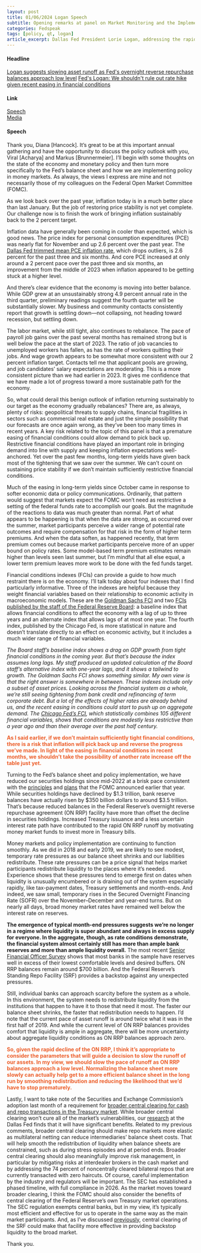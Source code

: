 ```yaml
---
layout: post
title: 01/06/2024 Logan Speech
subtitle: Opening remarks at panel on Market Monitoring and the Implementation of Monetary Policy
categories: Fedspeak
tags: [policy, qt, logan]
article_excerpt: Dallas Fed President Lorie Logan, addressing the rapid decline in ON RRP balances, emphasizes the importance of adapting the Federal Reserve's asset runoff strategy. Logan states, "It’s appropriate to consider the parameters that will guide a decision to slow the runoff of our assets. As ON RRP balances approach a low level, we should slow the pace of runoff." Her comments reflect a proactive stance towards ensuring financial stability. This perspective aligns with the recent Fed minutes, which highlight a notable decrease in ON RRP usage, and "several" participants suggested early discussions on the technical factors guiding a decision to moderate the pace of the balance sheet reduction.
---
```

#### Headline
[Logan suggests slowing asset runoff as Fed's overnight reverse repurchase balances approach low level](#qt)
[Fed's Logan: We shouldn't rule out rate hike given recent easing in financial conditions](#policy)
#### Link
[Speech](https://www.dallasfed.org/news/speeches/logan/2024/lkl240106)  
[Media](https://finance.yahoo.com/news/logan-says-fed-slow-asset-161500125.html)
#### Speech
Thank you, Diana \[Hancock\]. It’s great to be at this important annual gathering and have the opportunity to discuss the policy outlook with you, Viral \[Acharya\] and Markus \[Brunnermeier\]. I’ll begin with some thoughts on the state of the economy and monetary policy and then turn more specifically to the Fed’s balance sheet and how we are implementing policy in money markets. As always, the views I express are mine and not necessarily those of my colleagues on the Federal Open Market Committee (FOMC).

As we look back over the past year, inflation today is in a much better place than last January. But the job of restoring price stability is not yet complete. Our challenge now is to finish the work of bringing inflation sustainably back to the 2 percent target.

Inflation data have generally been coming in cooler than expected, which is good news. The price index for personal consumption expenditures (PCE) was nearly flat for November and up 2.6 percent over the past year. The [Dallas Fed trimmed mean PCE inflation rate](/research/pce/), which drops outliers, is 2.6 percent for the past three and six months. And core PCE increased at only around a 2 percent pace over the past three and six months, an improvement from the middle of 2023 when inflation appeared to be getting stuck at a higher level.

And there’s clear evidence that the economy is moving into better balance. While GDP grew at an unsustainably strong 4.9 percent annual rate in the third quarter, preliminary readings suggest the fourth quarter will be substantially slower. My business and community contacts consistently report that growth is settling down—not collapsing, not heading toward recession, but settling down.

The labor market, while still tight, also continues to rebalance. The pace of payroll job gains over the past several months has remained strong but is well below the pace at the start of 2023. The ratio of job vacancies to unemployed workers has fallen, as has the rate of workers quitting their jobs. And wage growth appears to be somewhat more consistent with our 2 percent inflation target. Contacts tell me that applicant pools are growing, and job candidates’ salary expectations are moderating. This is a more consistent picture than we had earlier in 2023. It gives me confidence that we have made a lot of progress toward a more sustainable path for the economy.

So, what could derail this benign outlook of inflation returning sustainably to our target as the economy gradually rebalances? There are, as always, plenty of risks: geopolitical threats to supply chains, financial fragilities in sectors such as commercial real estate and just the simple possibility that our forecasts are once again wrong, as they’ve been too many times in recent years. A key risk related to the topic of this panel is that a premature easing of financial conditions could allow demand to pick back up. Restrictive financial conditions have played an important role in bringing demand into line with supply and keeping inflation expectations well-anchored. Yet over the past few months, long-term yields have given back most of the tightening that we saw over the summer. We can’t count on sustaining price stability if we don’t maintain sufficiently restrictive financial conditions.

Much of the easing in long-term yields since October came in response to softer economic data or policy communications. Ordinarily, that pattern would suggest that markets expect the FOMC won’t need as restrictive a setting of the federal funds rate to accomplish our goals. But the magnitude of the reactions to data was much greater than normal. Part of what appears to be happening is that when the data are strong, as occurred over the summer, market participants perceive a wider range of potential rate outcomes and require compensation for that risk in the form of higher term premiums. And when the data soften, as happened recently, that term premium comes out because market participants perceive more of an upper bound on policy rates. Some model-based term premium estimates remain higher than levels seen last summer, but I’m mindful that all else equal, a lower term premium leaves more work to be done with the fed funds target.

<a id="policy"></a>
Financial conditions indexes (FCIs) can provide a guide to how much restraint there is on the economy. I’ll talk today about four indexes that I find particularly informative. Three of the indexes are helpful because they weight financial variables based on their relationship to economic activity in macroeconomic models. These are the [Goldman Sachs FCI](https://www.gspublishing.com/content/research/en/reports/2017/04/20/c10f888f-4faa-4ffc-b4c2-518cf5ffffe3.html) and two [FCIs published by the staff of the Federal Reserve Board](https://www.federalreserve.gov/econres/notes/feds-notes/a-new-index-to-measure-us-financial-conditions-20230630.html): a baseline index that allows financial conditions to affect the economy with a lag of up to three years and an alternate index that allows lags of at most one year. The fourth index, published by the Chicago Fed, is more statistical in nature and doesn’t translate directly to an effect on economic activity, but it includes a much wider range of financial variables.

*The Board staff’s baseline index shows a drag on GDP growth from tight financial conditions in the coming year. But that’s because the index assumes long lags. My staff produced an updated calculation of the Board staff’s alternative index with one-year lags, and it shows a tailwind to growth. The Goldman Sachs FCI shows something similar. My own view is that the right answer is somewhere in between. These indexes include only a subset of asset prices. Looking across the financial system as a whole, we’re still seeing tightening from bank credit and refinancing of term corporate debt. But a lot of the effects of higher rates are already behind us, and the recent easing in conditions could start to push up on aggregate demand. The [Chicago Fed’s FCI](https://www.chicagofed.org/research/data/nfci/current-data), which statistically combines 105 different financial variables, shows that conditions are modestly less restrictive than a year ago and than their average over the past half century.*

<span style="color: #ec5e2a;"><strong>As I said earlier, if we don’t maintain sufficiently tight financial conditions, there is a risk that inflation will pick back up and reverse the progress we’ve made. In light of the easing in financial conditions in recent months, we shouldn’t take the possibility of another rate increase off the table just yet.</strong></span>

Turning to the Fed’s balance sheet and policy implementation, we have reduced our securities holdings since mid-2022 at a brisk pace consistent with the [principles](https://www.federalreserve.gov/newsevents/pressreleases/monetary20220126c.htm) and [plans](https://www.federalreserve.gov/newsevents/pressreleases/monetary20220504b.htm) that the FOMC announced earlier that year. While securities holdings have declined by $1.3 trillion, bank reserve balances have actually risen by $350 billion dollars to around $3.5 trillion. That’s because reduced balances in the Federal Reserve’s overnight reverse repurchase agreement (ON RRP) facility have more than offset the decline in securities holdings. Increased Treasury issuance and a less uncertain interest rate path have contributed to the rapid ON RRP runoff by motivating money market funds to invest more in Treasury bills.

Money markets and policy implementation are continuing to function smoothly. As we did in 2018 and early 2019, we are likely to see modest, temporary rate pressures as our balance sheet shrinks and our liabilities redistribute. These rate pressures can be a price signal that helps market participants redistribute liquidity to the places where it’s needed. Experience shows that these pressures tend to emerge first on dates when liquidity is unusually encumbered or is draining out of the system especially rapidly, like tax-payment dates, Treasury settlements and month-ends. And indeed, we saw small, temporary rises in the Secured Overnight Financing Rate (SOFR) over the November–December and year-end turns. But on nearly all days, broad money market rates have remained well below the interest rate on reserves.

<a id="qt"></a>
**The emergence of typical month-end pressures suggests we’re no longer in a regime where liquidity is super abundant and always in excess supply for everyone. In the aggregate, though, as rate conditions demonstrate, the financial system almost certainly still has more than ample bank reserves and more than ample liquidity overall.** The most recent [Senior Financial Officer Survey](https://www.federalreserve.gov/data/sfos/files/senior-financial-officer-survey-202309.pdf) shows that most banks in the sample have reserves well in excess of their lowest comfortable levels and desired buffers. ON RRP balances remain around $700 billion. And the Federal Reserve’s Standing Repo Facility (SRF) provides a backstop against any unexpected pressures.

Still, individual banks can approach scarcity before the system as a whole. In this environment, the system needs to redistribute liquidity from the institutions that happen to have it to those that need it most. The faster our balance sheet shrinks, the faster that redistribution needs to happen. I’d note that the current pace of asset runoff is around twice what it was in the first half of 2019. And while the current level of ON RRP balances provides comfort that liquidity is ample in aggregate, there will be more uncertainty about aggregate liquidity conditions as ON RRP balances approach zero.

<span style="color: #ec5e2a;"><strong>So, given the rapid decline of the ON RRP, I think it’s appropriate to consider the parameters that will guide a decision to slow the runoff of our assets. In my view, we should slow the pace of runoff as ON RRP balances approach a low level. Normalizing the balance sheet more slowly can actually help get to a more efficient balance sheet in the long run by smoothing redistribution and reducing the likelihood that we’d have to stop prematurely.</strong></span>

Lastly, I want to take note of the Securities and Exchange Commission’s adoption last month of a requirement for [broader central clearing for cash and repo transactions in the Treasury market](https://www.sec.gov/rules/2022/09/standards-covered-clearing-agencies-us-treasury-securities-and-application-broker). While broader central clearing won’t cure all of the market’s vulnerabilities, our [research](/research/economics/2022/1223) at the Dallas Fed finds that it will have significant benefits. Related to my previous comments, broader central clearing should make repo markets more elastic as multilateral netting can reduce intermediaries’ balance sheet costs. That will help smooth the redistribution of liquidity when balance sheets are constrained, such as during stress episodes and at period ends. Broader central clearing should also meaningfully improve risk management, in particular by mitigating risks at interdealer brokers in the cash market and by addressing the 74 percent of noncentrally cleared bilateral repos that are currently transacted with zero haircuts. Of course, careful implementation by the industry and regulators will be important. The SEC has established a phased timeline, with full compliance in 2026. As the market moves toward broader clearing, I think the FOMC should also consider the benefits of central clearing of the Federal Reserve’s own Treasury market operations. The SEC regulation exempts central banks, but in my view, it’s typically most efficient and effective for us to operate in the same way as the main market participants. And, as I’ve discussed [previously](/news/speeches/logan/2023/lkl230303), central clearing of the SRF could make that facility more effective in providing backstop liquidity to the broad market.

Thank you.
